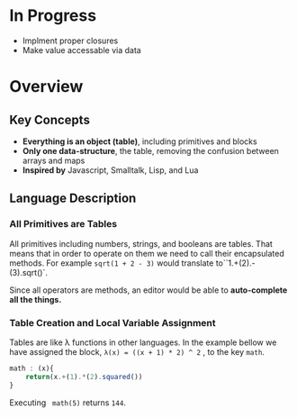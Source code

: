 # In Progress
* Implment proper closures
* Make value accessable via data

# Overview

## Key Concepts

* **Everything is an object (table)**, including primitives and blocks
* **Only one data-structure**, the table, removing the confusion between arrays and maps
* **Inspired by**  Javascript, Smalltalk, Lisp, and Lua

## Language Description
### All Primitives are Tables

All primitives including numbers, strings, and booleans are tables. That means that in order to operate on them we need to call their encapsulated methods. For example `sqrt(1 + 2 - 3)` would translate to``1.+(2).-(3).sqrt()`. 

Since all operators are methods, an editor would be able to **auto-complete all the things.**


### Table Creation and Local Variable Assignment

Tables are like λ functions in other languages. In the example bellow we have assigned the block, ``λ(x) = ((x + 1) * 2) ^ 2`` , to the key `math`. 

```typescript
math : (x){
    return(x.+(1).*(2).squared())
}
```
Executing ` math(5)` returns `144`.